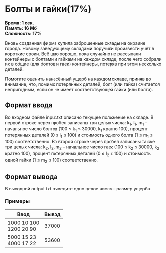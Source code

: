 <h1 class="title">Болты и гайки(17%)</h1>
<p><b>Время: 1 сек.<br>Память: 16 Мб<br>Сложность: 17%</b></p>
<p>Вновь созданная фирма купила заброшенные склады на окраине города. Новому заведующему складами поручили произвести учёт в короткие сроки. Всё шло хорошо, пока случайно не рассыпали контейнеры с болтами и гайками на каждом складе, после чего собрали их в общие (для болтов и гаек) контейнеры, потеряв при этом несколько деталей.</p>
<p>Помогите оценить нанесённый ущерб на каждом складе, приняв во внимание, что, помимо потерянных деталей, болт (или гайка) считается непригодным, если он не имеет соответствующей гайки (или болта).</p>
<h2>Формат ввода</h2>
<p>Во входном файле input.txt описано текущее положение на складе. В первой строке через пробел записаны три целых числа: k<sub>1</sub>, l<sub>1</sub>, m<sub>1</sub> – начальное число болтов (100 ≤ k<sub>1</sub> ≤ 30000, k<sub>1</sub> кратно 100), процент потерянных деталей (0 ≤ l<sub>1</sub> ≤ 100) и стоимость одного болта (1 ≤ m<sub>1</sub> ≤ 100) соответственно. Во второй строке через пробел записаны также три целых числа: k<sub>2</sub>, l<sub>2</sub>, m<sub>2</sub> – начальное число гаек (100 ≤ k<sub>2</sub> ≤ 30000, k<sub>2</sub> кратно 100), процент потерянных деталей (0 ≤ l<sub>2</sub> ≤ 100) и стоимость одной гайки (1 ≤ m<sub>2</sub> ≤ 100) соответственно.</p>
<h2>Формат вывода</h2>
<p>В выходной output.txt выведите одно целое число – размер ущерба.</p>
<h3>Примеры</h3>
<table class="sample-tests">
<thead>
    <tr>
        <th>Ввод</th>
        <th>Вывод</th>
    </tr>
</thead>
<tbody>
        <tr>
            <td>1000 10 100<br>
                1200 20 90</td>
            <td>37000</td>
        </tr>
        <tr>
            <td>5000 15 23<br>
                4000 17 22</td>
            <td>53600</td>
        </tr>
    </tbody>
</table>
